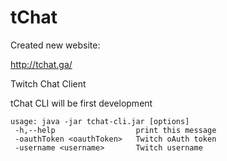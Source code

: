 tChat
=====

Created new website:

http://tchat.ga/



Twitch Chat Client


tChat CLI will be first development

```
usage: java -jar tchat-cli.jar [options]
 -h,--help                  print this message
 -oauthToken <oauthToken>   Twitch oAuth token
 -username <username>       Twitch username
```
